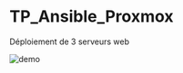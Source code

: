 # TP_Ansible_Proxmox
Déploiement de 3 serveurs web

![demo](https://github.com/DOSSANTOSDaniel/TP_Ansible_Proxmox/blob/master/demo.png)
